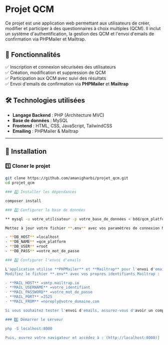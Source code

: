 # Projet QCM

Ce projet est une application web permettant aux utilisateurs de créer, modifier et participer à des questionnaires à choix multiples (QCM). Il inclut un système d'authentification, la gestion des QCM et l'envoi d'emails de confirmation via PHPMailer et Mailtrap.

## 📌 Fonctionnalités

✅ Inscription et connexion sécurisées des utilisateurs  
✅ Création, modification et suppression de QCM  
✅ Participation aux QCM avec suivi des résultats  
✅ Envoi d'emails de confirmation via **PHPMailer** et **Mailtrap**  

## 🛠 Technologies utilisées

- **Langage Backend** : PHP (Architecture MVC)  
- **Base de données** : MySQL  
- **Frontend** : HTML, CSS, JavaScript, TailwindCSS  
- **Emailing** : PHPMailer & Mailtrap  

---

## 🚀 Installation

### 1️⃣ Cloner le projet

```bash
git clone https://github.com/amanigharbi/projet_qcm.git
cd projet_qcm

### 2️⃣ Installer les dépendances

composer install

### 3️⃣ Configurer la base de données

** mysql -u votre_utilisateur -p votre_base_de_données < bdd/qcm_platform.sql

Mettez à jour votre fichier **.env** avec vos paramètres de connexion MySQL :

- **DB_HOST** =localhost
- **DB_NAME** =qcm_platform
- **DB_USER** =root
- **DB_PASS** =votre_mot_de_passe

### 4️⃣ Configurer l'envoi d'emails

L'application utilise **PHPMailer** et **Mailtrap** pour l'envoi d'emails.
Modifiez le fichier **.env** avec vos propres identifiants Mailtrap :

- **MAIL_HOST** =smtp.mailtrap.io
- **MAIL_USERNAME** =votre_identifiant
- **MAIL_PASSWORD** =votre_mot_de_passe
- **MAIL_PORT** =2525
- **MAIL_FROM** =noreply@votre_domaine.com

Si vous souhaitez tester l'envoi d'emails, assurez-vous d'avoir un compte **Mailtrap** et d'insérer vos propres configurations.

### 5️⃣ Démarrer le serveur

php -S localhost:8000

Puis, ouvrez votre navigateur et accédez à : (http://localhost:8000)]





